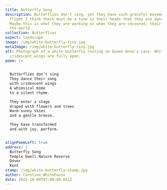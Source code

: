```yaml
---
title: Butterfly Song
description: Butterflies don't sing, yet they have such graceful movements in
  flight I think there must be a tune in their heads that they are dancing to.
  Maybe this is what they are working on when they are cocooned, their song to
  the world.
collection: Butterflies
aspect: landscape
image: /img/white-butterfly-tiny.jpg
metaImage: /img/white-butterfly-tiny.jpg
alt: Photograph of a white butterfly resting on Queen Anne's Lace. White
  iridescent wings are fully open.
poem: |+
  

  Butterflies don’t sing
  They dance their song
  with iridescent wings
  A whimsical mime
  to a silent rhyme.

  They enter a stage 
  draped with flowers and trees
  Warm sunny skies
  and a gentle breeze.

  They have transformed
  and with joy, perform.


alignPoemLeft: true
address: |-
  Butterfly Song
  Temple Ewell Nature Reserve
  Dover 
  Kent
stamp: /img/white-butterfly-stamp.jpg
author: Caroline Whitehouse
date: 2022-10-09T07:00:09.651Z
---
```

